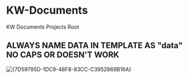 # KW-Documents
KW Documents Projects Root

## ALWAYS NAME DATA IN TEMPLATE AS "data" NO CAPS OR DOESN'T WORK
![{7D59795D-1DC9-48F8-83CC-C3952869B16A}](https://github.com/user-attachments/assets/df409dda-bfa8-4d32-bb00-f6970914689b)
